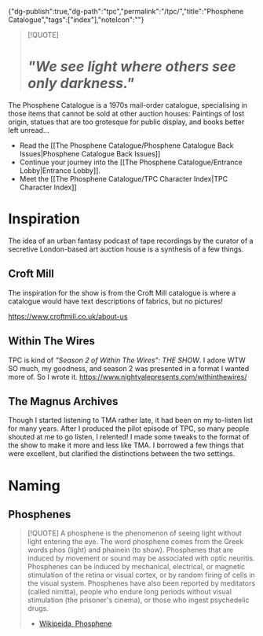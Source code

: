 
{"dg-publish":true,"dg-path":"tpc","permalink":"/tpc/","title":"Phosphene Catalogue","tags":["index"],"noteIcon":""}



> [!QUOTE]
> # _"We see light where others see only darkness."_

The Phosphene Catalogue is a 1970s mail-order catalogue, specialising in those items that cannot be sold at other auction houses: Paintings of lost origin, statues that are too grotesque for public display, and books better left unread...

- Read the [[The Phosphene Catalogue/Phosphene Catalogue Back Issues\|Phosphene Catalogue Back Issues]]
- Continue your journey into the [[The Phosphene Catalogue/Entrance Lobby\|Entrance Lobby]].
- Meet the [[The Phosphene Catalogue/TPC Character Index\|TPC Character Index]]

# Inspiration

The idea of an urban fantasy podcast of tape recordings by the curator of a secretive London-based art auction house is a synthesis of a few things.

## Croft Mill

The inspiration for the show is from the Croft Mill catalogue is where a catalogue would have text descriptions of fabrics, but no pictures!

<https://www.croftmill.co.uk/about-us>

## Within The Wires

TPC is kind of _"Season 2 of Within The Wires": THE SHOW_. I adore WTW SO much, my goodness, and season 2 was presented in a format I wanted more of. So I wrote it. https://www.nightvalepresents.com/withinthewires/

## The Magnus Archives

Though I started listening to TMA rather late, it had been on my to-listen list for many years. After I produced the pilot episode of TPC, so many people shouted at me to go listen, I relented! I made some tweaks to the format of the show to make it more and less like TMA. I borrowed a few things that were excellent, but clarified the distinctions between the two settings.

# Naming

## Phosphenes

> [!QUOTE] 
> A phosphene is the phenomenon of seeing light without light entering the eye. The word phosphene comes from the Greek words phos (light) and phainein (to show). Phosphenes that are induced by movement or sound may be associated with optic neuritis. Phosphenes can be induced by mechanical, electrical, or magnetic stimulation of the retina or visual cortex, or by random firing of cells in the visual system. Phosphenes have also been reported by meditators (called nimitta), people who endure long periods without visual stimulation (the prisoner's cinema), or those who ingest psychedelic drugs.
> - [Wikipeida, Phosphene](https://en.wikipedia.org/wiki/Phosphene)

 